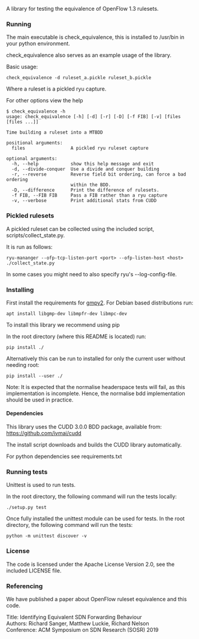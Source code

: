 A library for testing the equivalence of OpenFlow 1.3 rulesets.


### Running

The main executable is check_equivalence, this is installed to
/usr/bin in your python environment.

check_equivalence also serves as an example usage of the library.

Basic usage:
```
check_equivalence -d ruleset_a.pickle ruleset_b.pickle
```
Where a ruleset is a pickled ryu capture.

For other options view the help
```
$ check_equivalence -h
usage: check_equivalence [-h] [-d] [-r] [-D] [-f FIB] [-v] [files [files ...]]

Time building a ruleset into a MTBDD

positional arguments:
  files                 A pickled ryu ruleset capture

optional arguments:
  -h, --help            show this help message and exit
  -d, --divide-conquer  Use a divide and conquer building
  -r, --reverse         Reverse field bit ordering, can force a bad ordering
                        within the BDD.
  -D, --difference      Print the difference of rulesets.
  -f FIB, --FIB FIB     Pass a FIB rather than a ryu capture
  -v, --verbose         Print additional stats from CUDD
```

### Pickled rulesets

A pickled ruleset can be collected using the included script, scripts/collect_state.py.


It is run as follows:
```
ryu-mananger --ofp-tcp-listen-port <port> --ofp-listen-host <host> ./collect_state.py
```

In some cases you might need to also specify ryu's --log-config-file.

### Installing

First install the requirements for [gmpy2](https://gmpy2.readthedocs.io/en/latest/).
For Debian based distributions run:
```
apt install libgmp-dev libmpfr-dev libmpc-dev
```

To install this library we recommend using pip

In the root directory (where this README is located) run:
```
pip install ./
```

Alternatively this can be run to installed for only the current user
without needing root:
```
pip install --user ./
```

Note: It is expected that the normalise headerspace tests will fail, as this
implementation is incomplete. Hence, the normalise bdd implementation
should be used in practice.

#### Dependencies

This library uses the CUDD 3.0.0 BDD package, available from:
https://github.com/ivmai/cudd

The install script downloads and builds the CUDD library automatically.

For python dependencies see requirements.txt

### Running tests

Unittest is used to run tests.

In the root directory, the following command will run the tests locally:
```
./setup.py test
```

Once fully installed the unittest module can be used for tests.
In the root directory, the following command will run the tests:
```
python -m unittest discover -v
```

### License

The code is licensed under the Apache License Version 2.0, see the included
LICENSE file.

### Referencing

We have published a paper about OpenFlow ruleset equivalence and this code.

Title: Identifying Equivalent SDN Forwarding Behaviour \
Authors: Richard Sanger, Matthew Luckie, Richard Nelson \
Conference: ACM Symposium on SDN Research (SOSR) 2019
